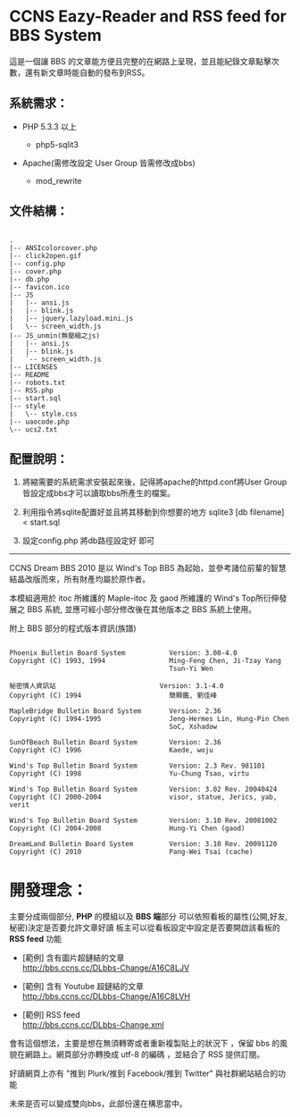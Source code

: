# CCNS Eazy-Reader and RSS feed for BBS System

這是一個讓 BBS 的文章能方便且完整的在網路上呈現，並且能紀錄文章點擊次數，還有新文章時能自動的發布到RSS。

## 系統需求：

* PHP 5.3.3 以上
    + php5-sqlit3

* Apache(需修改設定 User Group 皆需修改成bbs)
    + mod_rewrite

## 文件結構：

```

.
|-- ANSIcolorcover.php
|-- click2open.gif
|-- config.php
|-- cover.php
|-- db.php
|-- favicon.ico
|-- JS
|   |-- ansi.js
|   |-- blink.js
|   |-- jquery.lazyload.mini.js
|   \-- screen_width.js
|-- JS_unmin(無壓縮之js)
|   |-- ansi.js
|   |-- blink.js
|   `-- screen_width.js
|-- LICENSES
|-- README
|-- robots.txt
|-- RSS.php
|-- start.sql
|-- style
|   \-- style.css
|-- uaocode.php
\-- ucs2.txt

```

## 配置說明：

1. 將縮需要的系統需求安裝起來後，記得將apache的httpd.conf將User Group皆設定成bbs才可以讀取bbs所產生的檔案。

2. 利用指令將sqlite配置好並且將其移動到你想要的地方
    sqlite3 [db filename] < start.sql

3. 設定config.php 將db路徑設定好 即可

***

CCNS Dream BBS 2010 是以 Wind's Top BBS 為起始，並參考諸位前輩的智慧結晶改版而來，所有財產均屬於原作者。

本模組適用於 itoc 所維護的 Maple-itoc 及 gaod 所維護的 Wind's Top所衍伸發展之 BBS 系統, 並應可經小部分修改後在其他版本之 BBS 系統上使用。

附上 BBS 部分的程式版本資訊(族譜)

```

Phoenix Bulletin Board System           Version: 3.00-4.0
Copyright (C) 1993, 1994                Ming-Feng Chen, Ji-Tzay Yang
                                        Tsun-Yi Wen

秘密情人資訊站                          Version: 3.1-4.0
Copyright (C) 1994                      簡顯鑑, 劉佳峰

MapleBridge Bulletin Board System       Version: 2.36
Copyright (C) 1994-1995                 Jeng-Hermes Lin, Hung-Pin Chen
                                        SoC, Xshadow

SunOfBeach Bulletin Board System        Version: 2.36
Copyright (C) 1996                      Kaede, woju

Wind's Top Bulletin Board System        Version: 2.3 Rev. 981101
Copyright (C) 1998                      Yu-Chung Tsao, virtu

Wind's Top Bulletin Board System        Version: 3.02 Rev. 20040424
Copyright (C) 2000-2004                 visor, statue, Jerics, yab, verit

Wind's Top Bulletin Board System        Version: 3.10 Rev. 20081002
Copyright (C) 2004-2008                 Hung-Yi Chen (gaod)

DreamLand Bulletin Board System         Version: 3.10 Rev. 20091120
Copyright (C) 2010                      Pang-Wei Tsai (cache)

```

# 開發理念：

主要分成兩個部分, **PHP** 的模組以及 **BBS 端**部分
可以依照看板的屬性(公開,好友,秘密)決定是否要允許文章好讀
板主可以從看板設定中設定是否要開啟該看板的 **RSS feed** 功能

* [範例] 含有圖片超鏈結的文章
<br>http://bbs.ccns.cc/DLbbs-Change/A16C8LJV

* [範例] 含有 Youtube 超鏈結的文章
<br>http://bbs.ccns.cc/DLbbs-Change/A16C8LVH

* [範例] RSS feed
<br>http://bbs.ccns.cc/DLbbs-Change.xml

會有這個想法，主要是想在無須轉寄或者重新複製貼上的狀況下
，保留 bbs 的風貌在網路上。網頁部分亦轉換成 utf-8 的編碼
，並結合了 RSS 提供訂閱。

好讀網頁上亦有 "推到 Plurk/推到 Facebook/推到 Twitter" 
與社群網站結合的功能

未來是否可以變成雙向bbs，此部份還在構思當中。
